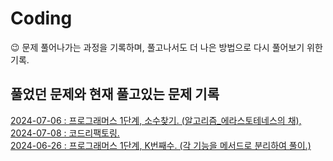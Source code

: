 # Coding 
:wink: 문제 풀어나가는 과정을 기록하며, 풀고나서도 더 나은 방법으로 다시 풀어보기 위한 기록.

## 풀었던 문제와 현재 풀고있는 문제 기록
<a href="https://github.com/SINHEESEOP/CodingTest/blob/master/%EC%86%8C%EC%88%98%EC%B0%BE%EA%B8%B0/%EC%86%8C%EC%88%98%EC%B0%BE%EA%B8%B0.java">2024-07-06 : 프로그래머스 1단계, 소수찾기. (알고리즘_에라스토테네스의 채), 2024-07-08 : 코드리팩토링.</a><br>
<a href="https://github.com/SINHEESEOP/CodingTest/blob/master/k%EB%B2%88%EC%A7%B8%EC%88%98/K%EB%B2%88%EC%A7%B8%EC%88%98_%EC%A0%95%EB%8B%B5.java">2024-06-26 : 프로그래머스 1단계, K번째수. (각 기능을 메서드로 분리하여 풀이.) </a><br>
